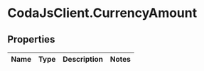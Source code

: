 # CodaJsClient.CurrencyAmount

## Properties
Name | Type | Description | Notes
------------ | ------------- | ------------- | -------------
